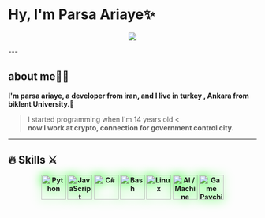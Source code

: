 # Hy, I'm Parsa Ariaye✨️
<p align="center">
  <a href="https://github.com/japanse-samurai">
    <img src="https://readme-typing-svg.herokuapp.com?color=00FF00&center=true&vCenter=true&lines=Welcome;From+Bilkent+University;Py%2C+JS%2C+C%23%2C+Bash;Networking%2C+AI%2C+Machine;Games+Graphic%2C+Game+Psychic;Retry%E2%9C%A8" />
  </a>
</p>
---

## about me🚶‍♂️
<b>I'm parsa ariaye, a developer from iran, and I live in turkey , Ankara from biklent University.👾 </b>
> I started programming when I'm 14 years old <  
<b> now I work at crypto, connection for government control city. 
---
## 🔥 Skills ⚔️

<p align="center">
  <img src="https://cdn.jsdelivr.net/gh/devicons/devicon/icons/python/python-original.svg" width="50" height="50" style="filter: drop-shadow(0 0 10px #00FF00);" title="Python"/>
  <img src="https://cdn.jsdelivr.net/gh/devicons/devicon/icons/javascript/javascript-original.svg" width="50" height="50" style="filter: drop-shadow(0 0 10px #00FF00);" title="JavaScript"/>
  <img src="https://cdn.jsdelivr.net/gh/devicons/devicon/icons/csharp/csharp-original.svg" width="50" height="50" style="filter: drop-shadow(0 0 10px #00FF00);" title="C#"/>
  <img src="https://cdn.jsdelivr.net/gh/devicons/devicon/icons/bash/bash-original.svg" width="50" height="50" style="filter: drop-shadow(0 0 10px #00FF00);" title="Bash"/>
  <img src="https://cdn.jsdelivr.net/gh/devicons/devicon/icons/linux/linux-original.svg" width="50" height="50" style="filter: drop-shadow(0 0 10px #00FF00);" title="Linux"/>
  <img src="https://cdn.jsdelivr.net/gh/devicons/devicon/icons/tensorflow/tensorflow-original.svg" width="50" height="50" style="filter: drop-shadow(0 0 10px #00FF00);" title="AI / Machine Learning"/>
  <img src="https://cdn.jsdelivr.net/gh/devicons/devicon/icons/gamejolt/gamejolt-original.svg" width="50" height="50" style="filter: drop-shadow(0 0 10px #00FF00);" title="Game Psychic"/>
</p>